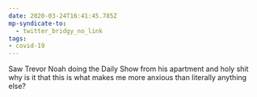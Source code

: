 ```yaml
---
date: 2020-03-24T16:41:45.785Z
mp-syndicate-to:
  - twitter_bridgy_no_link
tags:
- covid-19
---
```


Saw Trevor Noah doing the Daily Show from his apartment and holy shit why is it that this is what makes me more anxious than literally anything else?
